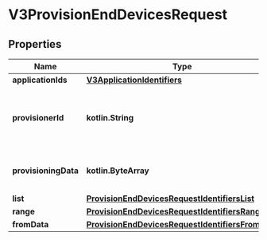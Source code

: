 
# V3ProvisionEndDevicesRequest

## Properties
Name | Type | Description | Notes
------------ | ------------- | ------------- | -------------
**applicationIds** | [**V3ApplicationIdentifiers**](V3ApplicationIdentifiers.md) |  |  [optional]
**provisionerId** | **kotlin.String** | ID of the provisioner service as configured in the Join Server. |  [optional]
**provisioningData** | **kotlin.ByteArray** | Vendor-specific provisioning data. |  [optional]
**list** | [**ProvisionEndDevicesRequestIdentifiersList**](ProvisionEndDevicesRequestIdentifiersList.md) |  |  [optional]
**range** | [**ProvisionEndDevicesRequestIdentifiersRange**](ProvisionEndDevicesRequestIdentifiersRange.md) |  |  [optional]
**fromData** | [**ProvisionEndDevicesRequestIdentifiersFromData**](ProvisionEndDevicesRequestIdentifiersFromData.md) |  |  [optional]



